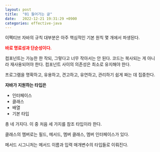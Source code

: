 ```yaml
---
layout: post
title:  "01 들어가는 글"
date:   2022-12-21 19:31:29 +0900
categories: effective-java
---
```


이펙티브 자바의 규칙 대부분은 아주 핵심적인 기본 원칙 몇 개에서 파생된다.

<span style="color:red;">**바로 명료성과 단순성이다.**</span>

컴포넌트는 가능한 한 작되, 그렇다고 너무 작아서는 안 된다. 코드는 복사되는 게 아니라 재사용되어야 한다. 컴포넌트 사이의 의존성은 최소로 유지해야 한다.

프로그램을 명확하고, 유용하고, 견고하고, 유연하고, 관리하기 쉽게 짜는 데 집중한다.

**자바가 지원하는 타입은**
- 인터페이스
- 클래스
- 배열
- 기본 타입

총 네 가지다. 이 중 처음 세 가지를 참조 타입이라 한다.

클래스의 멤버로는 필드, 메서드, 멤버 클래스, 멤버 인터페이스가 있다.

메서드 시그니처는 메서드 이름과 입력 매개변수의 타입들로 이뤄진다.